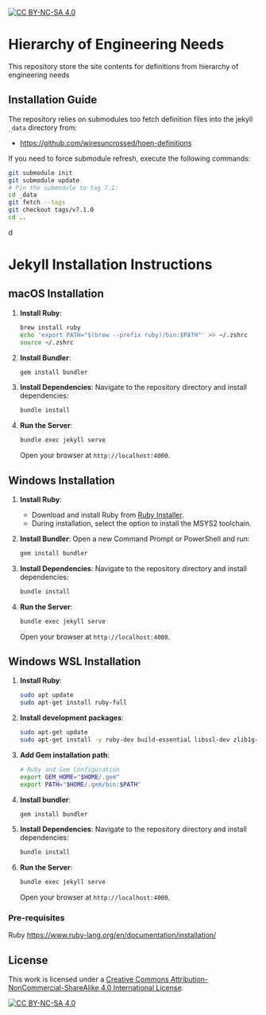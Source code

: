 [![CC BY-NC-SA 4.0][cc-by-nc-sa-shield]][cc-by-nc-sa]

# Hierarchy of Engineering Needs
This repository store the site contents
for definitions from hierarchy of engineering needs

## Installation Guide
The repository relies on submodules
too fetch definition files into the
jekyll `_data` directory from:
- https://github.com/wiresuncrossed/hoen-definitions

If you need to force submodule refresh, execute the
following commands:

```bash
git submodule init
git submodule update
# Pin the submodule to tag 7.1:
cd _data
git fetch --tags
git checkout tags/v7.1.0
cd ..
```

d
# Jekyll Installation Instructions

## macOS Installation

1. **Install Ruby**:
   ```bash
   brew install ruby
   echo 'export PATH="$(brew --prefix ruby)/bin:$PATH"' >> ~/.zshrc
   source ~/.zshrc
   ```

2. **Install Bundler**:
   ```bash
   gem install bundler
   ```

3. **Install Dependencies**:
   Navigate to the repository directory and install dependencies:
   ```bash
   bundle install
   ```

4. **Run the Server**:
   ```bash
   bundle exec jekyll serve
   ```
   Open your browser at `http://localhost:4000`.

## Windows Installation

1. **Install Ruby**:
    - Download and install Ruby from [Ruby Installer](https://rubyinstaller.org/).
    - During installation, select the option to install the MSYS2 toolchain.

2. **Install Bundler**:
   Open a new Command Prompt or PowerShell and run:
   ```bash
   gem install bundler
   ```

3. **Install Dependencies**:
   Navigate to the repository directory and install dependencies:
   ```bash
   bundle install
   ```

4. **Run the Server**:
   ```bash
   bundle exec jekyll serve
   ```
   Open your browser at `http://localhost:4000`.

## Windows WSL Installation

1. **Install Ruby**:
   ```bash
   sudo apt update
   sudo apt-get install ruby-full
   ```
2. **Install development packages**:
   ```bash
   sudo apt-get update
   sudo apt-get install -y ruby-dev build-essential libssl-dev zlib1g-dev
   ```
3. **Add Gem installation path**:
   ```bash
   # Ruby and Gem Configuration
   export GEM_HOME="$HOME/.gem"
   export PATH="$HOME/.gem/bin:$PATH"
   ```
4. **Install bundler**:
   ```bash   
   gem install bundler
   ```

5. **Install Dependencies**:
   Navigate to the repository directory and install dependencies:
   ```bash
   bundle install
   ```

6. **Run the Server**:
   ```bash
   bundle exec jekyll serve
   ```
   Open your browser at `http://localhost:4000`.
### Pre-requisites

Ruby https://www.ruby-lang.org/en/documentation/installation/


## License
This work is licensed under a
[Creative Commons Attribution-NonCommercial-ShareAlike 4.0 International License][cc-by-nc-sa].

[![CC BY-NC-SA 4.0][cc-by-nc-sa-image]][cc-by-nc-sa]

[cc-by-nc-sa]: http://creativecommons.org/licenses/by-nc-sa/4.0/
[cc-by-nc-sa-image]: https://licensebuttons.net/l/by-nc-sa/4.0/88x31.png
[cc-by-nc-sa-shield]: https://img.shields.io/badge/License-CC%20BY--NC--SA%204.0-lightgrey.svg

